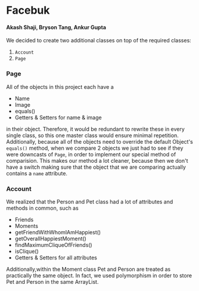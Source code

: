 # Facebuk

#### Akash Shaji, Bryson Tang, Ankur Gupta

We decided to create two additional classes on top of the required classes:
1. `Account`
2. `Page` 

### Page
All of the objects in this project each have a

* Name
* Image
* equals()
* Getters & Setters for name & image

in their object. Therefore, it would be redundant to rewrite these in every single class, so this one master
class would ensure minimal repetition. Additionally, because all of the objects need to override the default
Object's `equals()` method, when we compare 2 objects we just had to see if they were downcasts of `Page`, in order
to implement our special method of comparision. This makes our method a lot cleaner, because then we don't have a 
switch making sure that the object that we are comparing actually contains a `name` attribute.

### Account
We realized that the Person and Pet class had a lot of attributes and methods in common, such as

* Friends
* Moments
* getFriendWithWhomIAmHappiest()
* getOverallHappiestMoment()
* findMaximumCliqueOfFriends()
* isClique()
* Getters & Setters for all attributes
 
Additionally,within the Moment class Pet and Person are treated as practically the same object. In fact, we used 
polymorphism in order to store Pet and Person in the same ArrayList. 